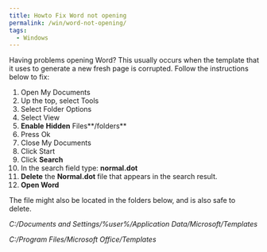 ```yaml
---
title: Howto Fix Word not opening
permalink: /win/word-not-opening/
tags:
  - Windows
---
```

Having problems opening Word? This usually occurs when the template that it uses to generate a new fresh page is corrupted. Follow the instructions below to fix:

  1. Open My Documents
  2. Up the top, select Tools
  3. Select Folder Options
  4. Select View
  5. **Enable** **Hidden** Files**/folders**
  6. Press Ok
  7. Close My Documents
  8. Click Start
  9. Click **Search**
 10. In the search field type: **normal.dot**
 11. **Delete** the **Normal.dot** file that appears in the search result.
 12. **Open Word**

The file might also be located in the folders below, and is also safe to delete.

_C:/Documents and Settings/%user%/Application Data/Microsoft/Templates_

_C:/Program Files/Microsoft Office/Templates_
